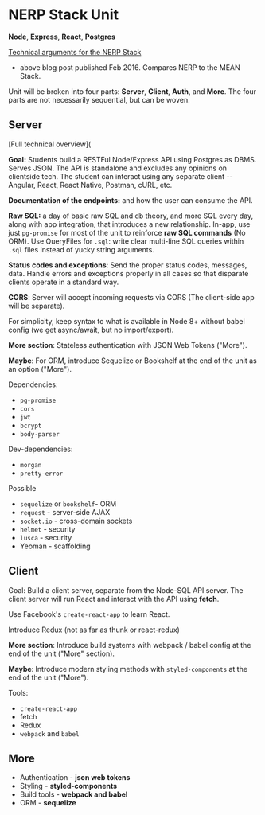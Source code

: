 # NERP Stack Unit

**Node**, **Express**, **React**, **Postgres**

[Technical arguments for the NERP Stack](https://blog.scottnonnenberg.com/n-for-node-js-nerp-stack-part-1/)

* above blog post published Feb 2016. Compares NERP to the MEAN Stack.

Unit will be broken into four parts: **Server**, **Client**, **Auth**, and **More**. The four parts are not necessarily sequential, but can be woven.


## Server

[Full technical overview](

**Goal:** Students build a RESTFul Node/Express API using Postgres as DBMS. Serves JSON. The API is standalone and excludes any opinions on clientside tech. The student can interact using any separate client -- Angular, React, React Native, Postman, cURL, etc.

**Documentation of the endpoints:** and how the user can consume the API. 

**Raw SQL:** a day of basic raw SQL and db theory, and more SQL every day, along with app integration, that introduces a new relationship. In-app, use just `pg-promise` for most of the unit to reinforce **raw SQL commands** (No ORM). Use QueryFiles for `.sql`: write clear multi-line SQL queries within `.sql` files instead of yucky string arguments.

**Status codes and exceptions**: Send the proper status codes, messages, data. Handle errors and  exceptions properly in all cases so that disparate clients operate in a standard way.

**CORS**: Server will accept incoming requests via CORS (The client-side app will be separate).

For simplicity, keep syntax to what is available in Node 8+ without babel config (we get async/await, but no import/export).

**More section**: Stateless authentication with JSON Web Tokens ("More").

**Maybe**: For ORM, introduce Sequelize or Bookshelf at the end of the unit as an option ("More").

Dependencies:

* `pg-promise`
* `cors`
* `jwt`
* `bcrypt`
* `body-parser`

Dev-dependencies:

* `morgan`
* `pretty-error`

Possible

* `sequelize` or `bookshelf`- ORM
* `request` - server-side AJAX
* `socket.io` - cross-domain sockets
* `helmet` - security
* `lusca` - security
* Yeoman - scaffolding


## Client
Goal: Build a client server, separate from the Node-SQL API server. The client server will run React and interact with the API using **fetch**. 

Use Facebook's `create-react-app` to learn React. 

Introduce Redux (not as far as thunk or react-redux)

**More section**: Introduce build systems with webpack / babel config at the end of the unit ("More" section).

**Maybe**: Introduce modern styling methods with `styled-components` at the end of the unit ("More").

Tools:

* `create-react-app`
* fetch
* Redux
* `webpack` and `babel`

## More

* Authentication - **json web tokens**
* Styling - **styled-components**
* Build tools - **webpack and babel**
* ORM - **sequelize**









